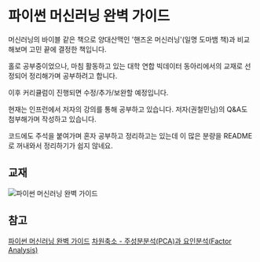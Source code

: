 # 파이썬 머신러닝 완벽 가이드

머신러닝의 바이블 같은 책으로 양대산맥인 '핸즈온 머신러닝'(일명 도마뱀 책)과 비교해보며 고민 끝에 결정한 책입니다.

홀로 공부중이었으나, 마침 활동하고 있는 대학 연합 빅데이터 동아리에서의 교재로 선정되어 정리해가며 공부하려고 합니다.

이후 커리큘럼이 진행되면 수정/추가/보완할 예정입니다.

현재는 인프런에서 저자의 강의를 통해 공부하고 있습니다. 저자(권철민님)의 Q&A도 첨부해가며 작성하고 있습니다.

코드에도 주석을 붙여가며 혼자 공부하고 정리하고는 있는데 이 많은 분량을 README로 꺼내와서 정리하기가 쉽지 않네요.

## 교재
![파이썬 머신러닝 완벽 가이드](https://user-images.githubusercontent.com/69614150/90767474-3f64f780-e328-11ea-8dc0-74147960f328.jpg)

## 참고
[파이썬 머신러닝 완벽 가이드](https://www.inflearn.com/course/%ED%8C%8C%EC%9D%B4%EC%8D%AC-%EB%A8%B8%EC%8B%A0%EB%9F%AC%EB%8B%9D-%EC%99%84%EB%B2%BD%EA%B0%80%EC%9D%B4%EB%93%9C)
[차원축소 - 주성분분석(PCA)과 요인분석(Factor Analysis)](https://www.youtube.com/playlist?list=PLalb9l0_6WAqC_ytofaE-Q4SPsqgT3EmJ)
